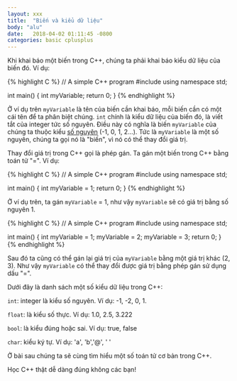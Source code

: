 ```yaml
---
layout: xxx
title:  "Biến và kiểu dữ liệu"
body: "alu"
date:   2018-04-02 01:11:45 -0800
categories: basic cplusplus
---
```

<!--{% include mycomponent.html %}-->


Khi khai báo một biến trong C++, chúng ta phải khai báo kiểu dữ liệu của biến đó.
Ví dụ:

{% highlight C %}
// A simple C++ program
#include <iostream>
using namespace std;

int main() 
{
  int myVariable;
  return 0;
}
{% endhighlight %}

Ở ví dụ trên `myVariable` là tên của biến cần khai báo, mỗi biến cần có một cái tên để ta phân biệt chúng. `int` chính là kiểu dữ liệu của biến đó, là viết tắt của integer tức số nguyên. Điều này có nghĩa là biến `myVariable` của chúng ta thuộc kiểu [số nguyên](https://vi.wikipedia.org/wiki/S%E1%BB%91_nguy%C3%AAn) (-1, 0, 1, 2...). Tức là `myVariable` là một số nguyên, chúng ta gọi nó là "biến", vì nó có thể thay đổi giá trị.

Thay đổi giá trị trong C++ gọi là phép gán. Ta gán một biến trong C++ bằng toán tử "=". 
Ví dụ:

{% highlight C %}
// A simple C++ program
#include <iostream>
using namespace std;

int main() 
{
  int myVariable = 1;
  return 0;
}
{% endhighlight %}

Ở ví dụ trên, ta gán `myVariable` = 1, như vậy `myVariable` sẽ có giá trị bằng số nguyên 1.

{% highlight C %}
// A simple C++ program
#include <iostream>
using namespace std;

int main() 
{
  int myVariable = 1;
  myVariable = 2;
  myVariable = 3;
  return 0;
}
{% endhighlight %}

Sau đó ta cũng có thể gán lại giá trị của `myVariable` bằng một giá trị khác (2, 3). Như vậy `myVariable` có thể thay đổi được giá trị bằng phép gán sử dụng dấu "=".

Dưới đây là danh sách một số kiểu dữ liệu trong C++:

`int`: integer là kiểu số nguyên. Ví dụ: -1, -2, 0, 1.

`float`: là kiểu số thực. Ví dụ: 1.0, 2.5, 3.222

`bool`: là kiểu đúng hoặc sai. Ví dụ: true, false

`char`: kiểu ký tự. Ví dụ: 'a', 'b','@', ' '

Ở bài sau chúng ta sẽ cùng tìm hiểu một số toán tử cơ bản trong C++.

Học C++ thật dễ dàng đúng không các bạn!


